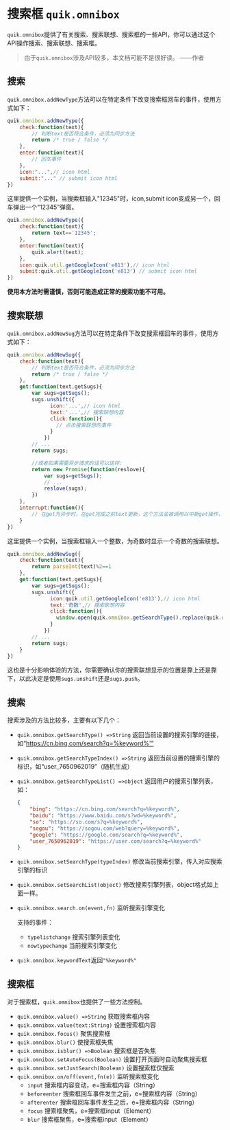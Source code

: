 # 搜索框 `quik.omnibox`

`quik.omnibox`提供了有关搜索、搜索联想、搜索框的一些API，你可以通过这个API操作搜索、搜索联想、搜索框。

> 由于`quik.omnibox`涉及API较多，本文档可能不是很好读。 ——作者

## 搜索

`quik.omnibox.addNewType`方法可以在特定条件下改变搜索框回车的事件，使用方式如下：
```javascript
quik.omnibox.addNewType({
    check:function(text){
        // 判断text是否符合条件，必须为同步方法
        return /* true / false */
    },
    enter:function(text){
        // 回车事件
    },
    icon:"...",// icon html
    submit:"..." // submit icon html
})
```

这里提供一个实例，当搜索框输入"12345"时，icon,submit icon变成另一个，回车弹出一个“12345”弹窗。

```javascript
quik.omnibox.addNewType({
    check:function(text){
        return text=='12345';
    },
    enter:function(text){
        quik.alert(text);
    },
    icon:quik.util.getGoogleIcon('e813'),// icon html
    submit:quik.util.getGoogleIcon('e813') // submit icon html
})
```

**使用本方法时需谨慎，否则可能造成正常的搜索功能不可用。**

## 搜索联想

`quik.omnibox.addNewSug`方法可以在特定条件下改变搜索框回车的事件，使用方式如下：
```javascript
quik.omnibox.addNewSug({
    check:function(text){
        // 判断text是否符合条件，必须为同步方法
        return /* true / false */
    },
    get:function(text,getSugs){
        var sugs=getSugs();
        sugs.unshift({
              icon:'...',// icon html
              text:'...',// 搜索联想内容
              click:function(){
                // 点击搜索联想的事件
              }
            })
        // ...
        return sugs;

        //或者如果需要异步请求的话可以这样:
        return new Promise(function(reslove){
            var sugs=getSugs();
            // ...
            reslove(sugs);
        })
    },
    interrupt:function(){
        // 在get为异步时，在get完成之前text更新，这个方法会被调用以中断get操作，比如取消请求等（非必须）
    }
})
```
这里提供一个实例，当搜索框输入一个整数，为奇数时显示一个奇数的搜索联想。

```javascript
quik.omnibox.addNewSug({
    check:function(text){
        return parseInt(text)%2==1
    },
    get:function(text,getSugs){
        var sugs=getSugs();
        sugs.unshift({
              icon:quik.util.getGoogleIcon('e813'),// icon html
              text:'奇数',// 搜索联想内容
              click:function(){
                window.open(quik.omnibox.getSearchType().replace(quik.omnibox.keywordText,'奇数'))
              }
            })
        // ...
        return sugs;
    }
})
```

这也是十分影响体验的方法，你需要确认你的搜索联想显示的位置是靠上还是靠下，以此决定是使用`sugs.unshift`还是`sugs.push`。

## 搜索

搜索涉及的方法比较多，主要有以下几个：

- `quik.omnibox.getSearchType() =>String` 返回当前设置的搜索引擎的链接，如“https://cn.bing.com/search?q=%keyword%'”
- `quik.omnibox.getSearchTypeIndex() =>String` 返回当前设置的搜索引擎的标识，如“user_7650962019”（随机生成）
- `quik.omnibox.getSearchTypeList() =>object` 返回用户的搜索引擎列表，如：
    ```json
    {
        "bing": "https://cn.bing.com/search?q=%keyword%",
        "baidu": "https://www.baidu.com/s?wd=%keyword%",
        "so": "https://so.com/s?q=%keyword%",
        "sogou": "https://sogou.com/web?query=%keyword%",
        "google": "https://google.com/search?q=%keyword%",
        "user_7650962019": "https://user.com/search?q=%keyword%"
    }
    ```
- `quik.omnibox.setSearchType(typeIndex)` 修改当前搜索引擎，传入对应搜索引擎的标识
- `quik.omnibox.setSearchList(object)` 修改搜索引擎列表，object格式如上面一样。
- `quik.omnibox.search.on(event,fn)` 监听搜索引擎变化

    支持的事件：
    - `typelistchange` 搜索引擎列表变化
    - `nowtypechange` 当前搜索引擎变化

- `quik.omnibox.keywordText`返回`"%keyword%"`

## 搜索框

对于搜索框，`quik.omnibox`也提供了一些方法控制。

- `quik.omnibox.value() =>String` 获取搜索框内容
- `quik.omnibox.value(text:String)` 设置搜索框内容
- `quik.omnibox.focus()` 聚焦搜索框
- `quik.omnibox.blur()` 使搜索框失焦
- `quik.omnibox.isblur() =>Boolean` 搜索框是否失焦
- `quik.omnibox.setAutoFocus(Boolean)` 设置打开页面时自动聚焦搜索框
- `quik.omnibox.setJustSearch(Boolean)` 设置搜索框仅搜索
- `quik.omnibox.on/off(event,fn(e))` 监听搜索框变化
    - `input` 搜索框内容变动，e=搜索框内容（String）
    - `beforeenter` 搜索框回车事件发生之前，e=搜索框内容（String）
    - `afterenter` 搜索框回车事件发生之后，e=搜索框内容（String）
    - `focus` 搜索框聚焦，e=搜索框input（Element）
    - `blur` 搜索框聚焦，e=搜索框input（Element）
